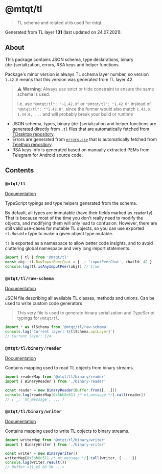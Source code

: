 # @mtqt/tl

> TL schema and related utils used for mtqt.

Generated from TL layer **131** (last updated on 24.07.2021).

## About

This package contains JSON schema, type declarations, binary (de-)serialization, errors, RSA keys and helper functions.

Package's minor version is always TL schema layer number,
so version `1.42.0` means that this version was generated from TL layer 42.

> ⚠️ **Warning**: Always use strict or tilde constraint to ensure
> the same schema is used.
>
> I.e. use `"@mtqt/tl": "~1.42.0"` or `"@mtqt/tl": "1.42.0"`
> instead of `"@mtqt/tl": "^1.42.0"`, since the former would also
> match `1.43.0, 1.44.0, ...` and will probably break your build or runtime

- JSON schema, types, binary (de-)serialization and helper functions are generated directly from `.tl` files that are
  automatically fetched from [TDesktop repository](https://github.com/telegramdesktop/tdesktop/).
- Errors are generated
  from [`errors.csv`](https://github.com/LonamiWebs/Telethon/blob/master/telethon_generator/data/errors.csv)
  that is automatically fetched from [Telethon repository](https://github.com/LonamiWebs/Telethon).
- RSA keys info is generated based on manually extracted PEMs from Telegram for Android source code.

## Contents

### `@mtqt/tl`

[Documentation](./modules/index.html)

TypeScript typings and type helpers generated from the schema.

By default, all types are immutable (have their fields marked as `readonly`). That is because most of the time you don't
really need to modify the objects, and modifying them will only lead to confusion. However, there are still valid
use-cases for mutable TL objects, so you can use exported
`tl.Mutable` type to make a given object type mutable.

`tl` is exported as a namespace to allow better code insights, and to avoid cluttering global namespace and very long
import statements.

```typescript
import { tl } from '@mtqt/tl'
const obj: tl.RawInputPeerChat = { _: 'inputPeerChat', chatId: 42 }
console.log(tl.isAnyInputPeer(obj)) // true
```

### `@mtqt/tl/raw-schema`

[Documentation](./modules/raw_schema.html)

JSON file describing all available TL classes, methods and unions. Can be used to write custom code generators
> This very file is used to generate binary serialization and TypeScript typings for `@mtqt/tl`.

```typescript
import * as tlSchema from '@mtqt/tl/raw-schema'
console.log(`Current layer: ${tlSchema.apiLayer}`)
// Current layer: 124
```

### `@mtqt/tl/binary/reader`

[Documentation](./modules/binary_reader.html)

Contains mapping used to read TL objects from binary streams.

```typescript
import readerMap from '@mtqt/tl/binary/reader'
import { BinaryReader } from './binary-reader'

const reader = new BinaryReader(Buffer.from([...]))
console.log(readerMap[0x5bb8e511 /* mt_message */].call(reader))
// { _: 'mt_message', ... }
```

### `@mtqt/tl/binary/writer`

[Documentation](./modules/binary_writer.html)

Contains mapping used to write TL objects to binary streams.

```typescript
import writerMap from '@mtqt/tl/binary/writer'
import { BinaryWriter } from './binary-writer'

const writer = new BinaryWriter()
writerMap[0x5bb8e511 /* mt_message */].call(writer, { ... })
console.log(writer.result())
// Buffer <11 e5 b8 5b ...>
```
